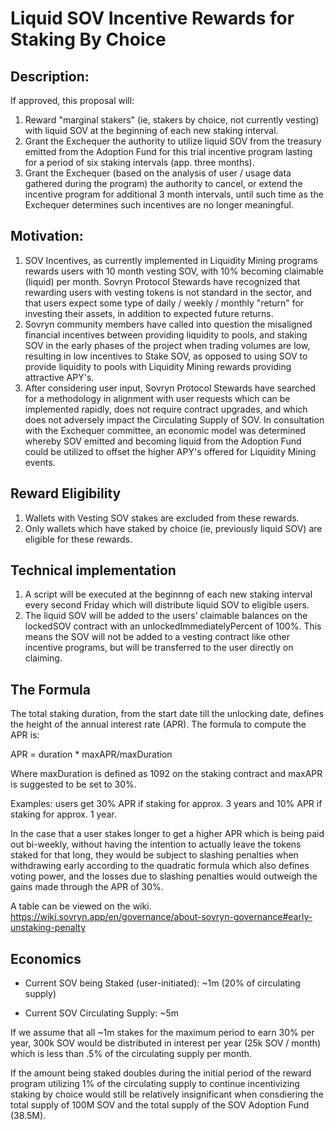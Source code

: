 # Liquid SOV Incentive Rewards for Staking By Choice

## Description:

If approved, this proposal will:

1. Reward "marginal stakers" (ie, stakers by choice, not currently vesting) with liquid SOV at the beginning of each new staking interval.
2. Grant the Exchequer the authority to utilize liquid SOV from the treasury emitted from the Adoption Fund for this trial incentive program lasting for a period of six staking intervals (app. three months).
3. Grant the Exchequer (based on the analysis of user / usage data gathered during the program) the authority to cancel, or extend the incentive program for additional 3 month intervals, until such time as the Exchequer determines such incentives are no longer meaningful.

## Motivation:

1.  SOV Incentives, as currently implemented in Liquidity Mining programs rewards users with 10 month vesting SOV, with 10% becoming claimable (liquid) per month. Sovryn Protocol Stewards have recognized that rewarding users with vesting tokens is not standard in the sector, and that users expect some type of daily / weekly / monthly "return" for investing their assets, in addition to expected future returns.
2.  Sovryn community members have called into question the misaligned financial incentives between providing liquidity to pools, and staking SOV in the early phases of the project when trading volumes are low, resulting in low incentives to Stake SOV, as opposed to using SOV to provide liquidity to pools with Liquidity Mining rewards providing attractive APY's.
3.  After considering user input, Sovryn Protocol Stewards have searched for a methodology in alignment with user requests which can be implemented rapidly, does not require contract upgrades, and which does not adversely impact the Circulating Supply of SOV. In consultation with the Exchequer committee, an economic model was determined whereby SOV emitted and becoming liquid from the Adoption Fund could be utilized to offset the higher APY's offered for Liquidity Mining events.

## Reward Eligibility

1. Wallets with Vesting SOV stakes are excluded from these rewards.
2. Only wallets which have staked by choice (ie, previously liquid SOV) are eligible for these rewards.

## Technical implementation

1. A script will be executed at the beginnng of each new staking interval every second Friday which will distribute liquid SOV to eligible users.
2. The liquid SOV will be added to the users’ claimable balances on the lockedSOV contract with an unlockedImmediatelyPercent of 100%. This means the SOV will not be added to a vesting contract like other incentive programs, but will be transferred to the user directly on claiming.

## The Formula

The total staking duration, from the start date till the unlocking date, defines the height of the annual interest rate (APR). The formula to compute the APR is:

APR = duration * maxAPR/maxDuration

Where maxDuration is defined as 1092 on the staking contract and maxAPR is suggested to be set to 30%. 

Examples: users get 30% APR if staking for approx. 3 years and 10% APR if staking for approx. 1 year.

In the case that a user stakes longer to get a higher APR which is being paid out bi-weekly, without having the intention to actually leave the tokens staked for that long, they would be subject to slashing penalties when withdrawing early according to the quadratic formula which also defines voting power, and the losses due to slashing penalties would outweigh the gains made through the APR of 30%.

A table can be viewed on the wiki. https://wiki.sovryn.app/en/governance/about-sovryn-governance#early-unstaking-penalty 

## Economics

- Current SOV being Staked (user-initiated): ~1m (20% of circulating supply)

- Current SOV Circulating Supply: ~5m

If we assume that all ~1m stakes for the maximum period to earn 30% per year, 300k SOV would be distributed in interest per year (25k SOV / month) which is less than .5% of the circulating supply per month. 

If the amount being staked doubles during the initial period of the reward program utilizing 1% of the circulating supply to continue incentivizing staking by choice would still be relatively insignificant when consdiering the total supply of 100M SOV and the total supply of the SOV Adoption Fund (38.5M). 



